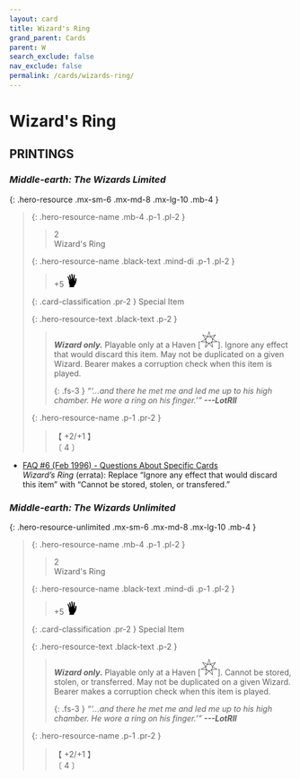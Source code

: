 ```yaml
---
layout: card
title: Wizard's Ring
grand_parent: Cards
parent: W
search_exclude: false
nav_exclude: false
permalink: /cards/wizards-ring/
---
```


# Wizard's Ring


## PRINTINGS


### _Middle-earth: The Wizards Limited_

{: .hero-resource .mx-sm-6 .mx-md-8 .mx-lg-10 .mb-4 }
> {: .hero-resource-name .mb-4 .p-1 .pl-2 }
> > <div class="card-mp">2</div>
> > <div class="card-name">Wizard's Ring</div>
>
> {: .hero-resource-name .black-text .mind-di .p-1 .pl-2 }
> > +5 ![](/assets/images/di.svg)
>
> {: .card-classification .pr-2 }
> Special Item
>
> {: .hero-resource-text .black-text .p-2 }
> > ***Wizard only.*** Playable only at a Haven <nobr>[<img src="/assets/images/free-haven.svg">]</nobr>. Ignore any effect that would discard this item. May not be duplicated on a given Wizard. Bearer makes a corruption check when this item is played. 
> > 
> > {: .fs-3 } 
> > _“‘...and there he met me and led me up to his high chamber. He wore a ring on his finger.’”_ ***---&#65279;LotRII*** 
> 
> {: .hero-resource-name .p-1 .pr-2 }
> > <div class="card-shield">【 +2/+1 】</div>
> > <div class="card-corruption">〔 4 〕</div>

 - [FAQ #6 (Feb 1996) - Questions About Specific Cards](/original/rulings/faq-6/#questions-about-specific-cards)<br>_Wizard’s Ring_ (errata): Replace “Ignore any effect that would discard this item” with “Cannot be stored, stolen, or transfered.”

### _Middle-earth: The Wizards Unlimited_

{: .hero-resource-unlimited .mx-sm-6 .mx-md-8 .mx-lg-10 .mb-4 }
> {: .hero-resource-name .mb-4 .p-1 .pl-2 }
> > <div class="card-mp">2</div>
> > <div class="card-name">Wizard's Ring</div>
>
> {: .hero-resource-name .black-text .mind-di .p-1 .pl-2 }
> > +5 ![](/assets/images/di.svg)
>
> {: .card-classification .pr-2 }
> Special Item
>
> {: .hero-resource-text .black-text .p-2 }
> > ***Wizard only.*** Playable only at a Haven <nobr>[<img src="/assets/images/free-haven.svg">]</nobr>. Cannot be stored, stolen, or transferred. May not be duplicated on a given Wizard. Bearer makes a corruption check when this item is played. 
> > 
> > {: .fs-3 } 
> > _“‘...and there he met me and led me up to his high chamber. He wore a ring on his finger.’”_ ***---&#65279;LotRII*** 
> 
> {: .hero-resource-name .p-1 .pr-2 }
> > <div class="card-shield">【 +2/+1 】</div>
> > <div class="card-corruption">〔 4 〕</div>
